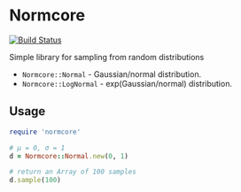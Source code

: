 # Normcore

[![Build Status](https://travis-ci.org/pivotbio/normcore.svg?branch=master)](https://travis-ci.org/pivotbio/normcore)

Simple library for sampling from random distributions

- `Normcore::Normal` - Gaussian/normal distribution.
- `Normcore::LogNormal` - exp(Gaussian/normal) distribution.

## Usage


```ruby
require 'normcore'

# μ = 0, σ = 1
d = Normcore::Normal.new(0, 1)

# return an Array of 100 samples
d.sample(100)
```
